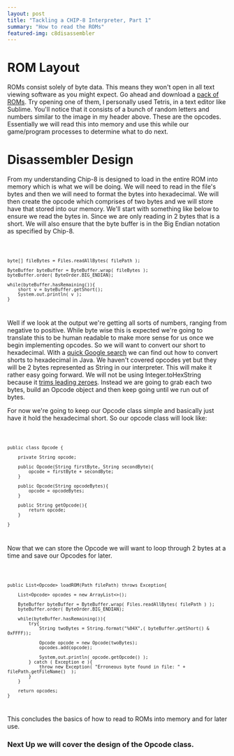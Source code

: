 ```yaml
---
layout: post
title: "Tackling a CHIP-8 Interpreter, Part 1"
summary: "How to read the ROMs"
featured-img: c8disassembler
---
```


# ROM Layout

ROMs consist solely of byte data. This means they won't open in all text viewing software as you might expect. Go ahead and download a [pack of ROMs](https://www.zophar.net/pdroms/chip8/chip-8-games-pack.html). Try opening one of them, I personally used Tetris, in a text editor like Sublime. You'll notice that it consists of a bunch of random letters and numbers similar to the image in my header above. These are the opcodes. Essentially we will read this into memory and use this while our game/program processes to determine what to do next. 

# Disassembler Design

From my understanding Chip-8 is designed to load in the entire ROM into memory which is what we will be doing. We will need to read in the file's bytes and then we will need to format the bytes into hexadecimal. We will then create the opcode which comprises of two bytes and we will store have that stored into our memory. We'll start with something like below to ensure we read the bytes in. Since we are only reading in 2 bytes that is a short. We will also ensure that the byte buffer is in the Big Endian notation as specified by Chip-8.

<code>

	byte[] fileBytes = Files.readAllBytes( filePath );

	ByteBuffer byteBuffer = ByteBuffer.wrap( fileBytes );
	byteBuffer.order( ByteOrder.BIG_ENDIAN);

	while(byteBuffer.hasRemaining()){
		short v = byteBuffer.getShort();
		System.out.println( v );
	}

</code>


Well if we look at the output we're getting all sorts of numbers, ranging from negative to positive. While byte wise this is expected we're going to translate this to be human readable to make more sense for us once we begin implementing opcodes. So we will want to convert our short to hexadecimal. With a [quick Google search](https://stackoverflow.com/questions/13356984/short-tohexstring) we can find out how to convert shorts to hexadecimal in Java. We haven't covered opcodes yet but they will be 2 bytes represented as String in our interpreter. This will make it rather easy going forward. We will not be using Integer.toHexString because it [trims leading zeroes](https://rules.sonarsource.com/java/RSPEC-4425). Instead we are going to grab each two bytes, build an Opcode object and then keep going until we run out of bytes.

For now we're going to keep our Opcode class simple and basically just have it hold the hexadecimal short. So our opcode class will look like:

<code>

	public class Opcode {

		private String opcode;

		public Opcode(String firstByte, String secondByte){
			opcode = firstByte + secondByte;
		}

		public Opcode(String opcodeBytes){
			opcode = opcodeBytes;
		}

		public String getOpcode(){
			return opcode;
		}

	}


</code>

Now that we can store the Opcode we will want to loop through 2 bytes at a time and save our Opcodes for later.

<code>
	
	public List<Opcode> loadROM(Path filePath) throws Exception{
        
        List<Opcode> opcodes = new ArrayList<>();

        ByteBuffer byteBuffer = ByteBuffer.wrap( Files.readAllBytes( filePath ) );
        byteBuffer.order( ByteOrder.BIG_ENDIAN);

        while(byteBuffer.hasRemaining()){
            try{
                String twoBytes = String.format("%04X",( byteBuffer.getShort() & 0xFFFF));

                Opcode opcode = new Opcode(twoBytes);
                opcodes.add(opcode);

                System.out.println( opcode.getOpcode() );
            } catch ( Exception e ){
                throw new Exception( "Erroneous byte found in file: " + filePath.getFileName()  );
            }
        }

        return opcodes;
    }

</code>


This concludes the basics of how to read to ROMs into memory and for later use. 

### Next Up we will cover the design of the Opcode class.

